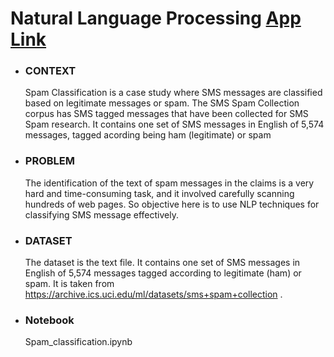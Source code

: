 # Natural Language Processing [App Link](https://spamclassificationapp.herokuapp.com/)
  
- ### CONTEXT 
  Spam Classification is a case study where SMS messages are classified based on legitimate messages or spam. The SMS Spam Collection corpus has SMS tagged messages that have been   collected for SMS Spam research. It contains one set of SMS messages in English of 5,574 messages, tagged acording being ham (legitimate) or spam


- ### PROBLEM
  The identification of the text of spam messages in the claims is a very hard and time-consuming task, and it involved carefully scanning hundreds of web pages. So objective here   is to use NLP techniques for classifying SMS message effectively.


- ### DATASET
  The dataset is the text file. It contains one set of SMS messages in English of 5,574 messages tagged according to legitimate (ham) or spam. It is taken from      https://archive.ics.uci.edu/ml/datasets/sms+spam+collection .

- ### Notebook 
  Spam_classification.ipynb
